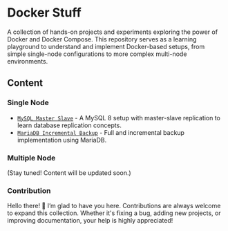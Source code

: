 # Docker Stuff

A collection of hands-on projects and experiments exploring the power of Docker and Docker Compose. This repository serves as a learning playground to understand and implement Docker-based setups, from simple single-node configurations to more complex multi-node environments.

## Content

### Single Node

- [`MySQL Master Slave`](./single-node/mysql-master-slave) - A MySQL 8 setup with master-slave replication to learn database replication concepts.
- [`MariaDB Incremental Backup`](./single-node/mariadb-incremental-backup/) - Full and incremental backup implementation using MariaDB.

### Multiple Node

(Stay tuned! Content will be updated soon.)

### Contribution

Hello there! 👋 I’m glad to have you here. Contributions are always welcome to expand this collection. Whether it's fixing a bug, adding new projects, or improving documentation, your help is highly appreciated!

<!-- Feel free if you want to contribute. Please read the [contributing guidelines](CONTRIBUTING.md). -->
